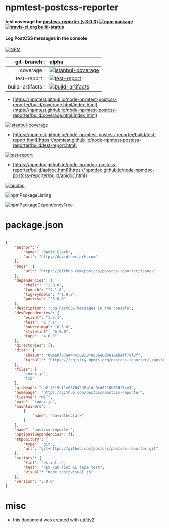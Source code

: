 # npmtest-postcss-reporter

#### test coverage for  [postcss-reporter (v3.0.0)](https://github.com/postcss/postcss-reporter)  [![npm package](https://img.shields.io/npm/v/npmtest-postcss-reporter.svg?style=flat-square)](https://www.npmjs.org/package/npmtest-postcss-reporter) [![travis-ci.org build-status](https://api.travis-ci.org/npmtest/node-npmtest-postcss-reporter.svg)](https://travis-ci.org/npmtest/node-npmtest-postcss-reporter)

#### Log PostCSS messages in the console

[![NPM](https://nodei.co/npm/postcss-reporter.png?downloads=true&downloadRank=true&stars=true)](https://www.npmjs.com/package/postcss-reporter)

| git-branch : | [alpha](https://github.com/npmtest/node-npmtest-postcss-reporter/tree/alpha)|
|--:|:--|
| coverage : | [![istanbul-coverage](https://npmtest.github.io/node-npmtest-postcss-reporter/build/coverage.badge.svg)](https://npmtest.github.io/node-npmtest-postcss-reporter/build/coverage.html/index.html)|
| test-report : | [![test-report](https://npmtest.github.io/node-npmtest-postcss-reporter/build/test-report.badge.svg)](https://npmtest.github.io/node-npmtest-postcss-reporter/build/test-report.html)|
| build-artifacts : | [![build-artifacts](https://npmtest.github.io/node-npmtest-postcss-reporter/glyphicons_144_folder_open.png)](https://github.com/npmtest/node-npmtest-postcss-reporter/tree/gh-pages/build)|

- [https://npmtest.github.io/node-npmtest-postcss-reporter/build/coverage.html/index.html](https://npmtest.github.io/node-npmtest-postcss-reporter/build/coverage.html/index.html)

[![istanbul-coverage](https://npmtest.github.io/node-npmtest-postcss-reporter/build/screenCapture.buildCi.browser.%252Ftmp%252Fbuild%252Fcoverage.lib.html.png)](https://npmtest.github.io/node-npmtest-postcss-reporter/build/coverage.html/index.html)

- [https://npmtest.github.io/node-npmtest-postcss-reporter/build/test-report.html](https://npmtest.github.io/node-npmtest-postcss-reporter/build/test-report.html)

[![test-report](https://npmtest.github.io/node-npmtest-postcss-reporter/build/screenCapture.buildCi.browser.%252Ftmp%252Fbuild%252Ftest-report.html.png)](https://npmtest.github.io/node-npmtest-postcss-reporter/build/test-report.html)

- [https://npmdoc.github.io/node-npmdoc-postcss-reporter/build/apidoc.html](https://npmdoc.github.io/node-npmdoc-postcss-reporter/build/apidoc.html)

[![apidoc](https://npmdoc.github.io/node-npmdoc-postcss-reporter/build/screenCapture.buildCi.browser.%252Ftmp%252Fbuild%252Fapidoc.html.png)](https://npmdoc.github.io/node-npmdoc-postcss-reporter/build/apidoc.html)

![npmPackageListing](https://npmtest.github.io/node-npmtest-postcss-reporter/build/screenCapture.npmPackageListing.svg)

![npmPackageDependencyTree](https://npmtest.github.io/node-npmtest-postcss-reporter/build/screenCapture.npmPackageDependencyTree.svg)



# package.json

```json

{
    "author": {
        "name": "David Clark",
        "url": "http://davidtheclark.com"
    },
    "bugs": {
        "url": "https://github.com/postcss/postcss-reporter/issues"
    },
    "dependencies": {
        "chalk": "^1.0.0",
        "lodash": "^4.1.0",
        "log-symbols": "^1.0.2",
        "postcss": "^5.0.0"
    },
    "description": "Log PostCSS messages in the console",
    "devDependencies": {
        "eslint": "1.3.1",
        "less": "2.7.1",
        "source-map": "0.5.6",
        "stylelint": "6.8.0",
        "tape": "4.6.0"
    },
    "directories": {},
    "dist": {
        "shasum": "09ea0f37a444c5693878606e09b018ebeff7cf8f",
        "tarball": "https://registry.npmjs.org/postcss-reporter/-/postcss-reporter-3.0.0.tgz"
    },
    "files": [
        "index.js",
        "lib"
    ],
    "gitHead": "ea2ff315c11e037642d8b1dc3cd0216b07df5ce3",
    "homepage": "https://github.com/postcss/postcss-reporter",
    "license": "MIT",
    "main": "index.js",
    "maintainers": [
        {
            "name": "davidtheclark"
        }
    ],
    "name": "postcss-reporter",
    "optionalDependencies": {},
    "repository": {
        "type": "git",
        "url": "git+https://github.com/postcss/postcss-reporter.git"
    },
    "scripts": {
        "lint": "eslint .",
        "test": "npm run lint && tape test",
        "visual": "node test/visual.js"
    },
    "version": "3.0.0"
}
```



# misc
- this document was created with [utility2](https://github.com/kaizhu256/node-utility2)

